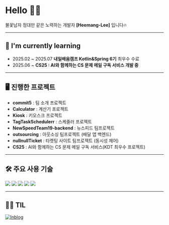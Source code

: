 # Hello 🖐🏻
불꽃남자 정대만 같은 노력하는 개발자 **[Heemang-Lee]** 입니다🔥

---

## 📖 I'm currently learning
- 2025.02 ~ 2025.07 **내일배움캠프 Kotlin&Spring 6기** 최우수 수료 
- 2025.06 ~ **CS25 : AI와 함께하는 CS 문제 메일 구독 서비스 개발 중**

---

## 🖥️ 진행한 프로젝트
- **commit5** : 팀 소개 프로젝트
- **Calculator** : 계산기 프로젝트
- **Kiosk** : 키오스크 프로젝트
- **TagTaskSchedulerr** : 스케줄러 프로젝트
- **NewSpeedTeam19-backend** : 뉴스피드 팀프로젝트
- **outsourcing** : 아웃소싱 팀프로젝트 (배달 앱 백엔드)
- **nullnullTicket** : 타켓팅 사이트 팀프로젝트 (동시성 제어)
- **CS25** : AI와 함께하는 CS 문제 메일 구독 서비스(KDT 최우수 프로젝트)

---

## 🛠 주요 사용 기술
<p>
  <img src="https://img.shields.io/badge/IntelliJ%20IDEA-000000?style=for-the-badge&logo=intellijidea&logoColor=white"/>
  <img src="https://img.shields.io/badge/Java-ED8B00?style=for-the-badge&logo=coffeescript&logoColor=white"/>
  <img src="https://img.shields.io/badge/MySQL-4479A1?style=for-the-badge&logo=mysql&logoColor=white"/>
  <img src="https://img.shields.io/badge/Redis-DC382D?style=for-the-badge&logo=redis&logoColor=white"/>
  <img src="https://img.shields.io/badge/Spring-6DB33F?style=for-the-badge&logo=spring&logoColor=white"/>
</p>

---

## ✍🏻 TIL
[![Inblog](https://img.shields.io/badge/Inblog-000000?style=for-the-badge&logo=readme&logoColor=white)](https://thishope.inblog.io/)
